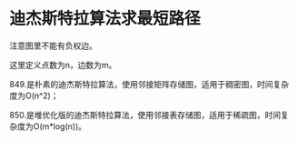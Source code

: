 # **迪杰斯特拉算法求最短路径**

注意图里不能有负权边。

这里定义点数为n，边数为m。

849.是朴素的迪杰斯特拉算法，使用邻接矩阵存储图，适用于稠密图，时间复杂度为O(n^2)；

850.是堆优化版的迪杰斯特拉算法，使用邻接表存储图，适用于稀疏图，时间复杂度为O(m*log(n))。